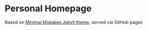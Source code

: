 # Personal Homepage

Based on [Minimal Mistakes Jekyll theme](https://mmistakes.github.io/minimal-mistakes/),
served via GitHub pages
